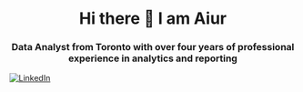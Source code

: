 <div id="header" align="center">
  <h1>Hi there 👋 I am Aiur </h1>
  <h3>Data Analyst from Toronto with over four years of professional experience in analytics and reporting</h3>
</div>
<a href="https://www.linkedin.com/in/bagleev/">
    <img src="https://img.shields.io/badge/LinkledIn-blue?style=for-the-badge&logo=linkedin&logoColor=white" alt="LinkedIn"/>
 </a>
<!--
**AiurBL/AiurBL**

About me
- 🌱 I’m currently working using Python
- 👯 I’m looking to collaborate on Python projects
- 🤔 I’m looking for help with Python
- 📝 Know about my experiences [CV](https://flowcv.com/resume/8ko7trjcv9)
- 📫 Reach me by [LinkedIn](https://www.linkedin.com/in/bagleev/), [email](mailto:bagleevaiur@gmail.com)
- 🌐 I speak English, Russian

